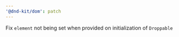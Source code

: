 ```yaml
---
'@dnd-kit/dom': patch
---
```


Fix `element` not being set when provided on initialization of `Droppable`
